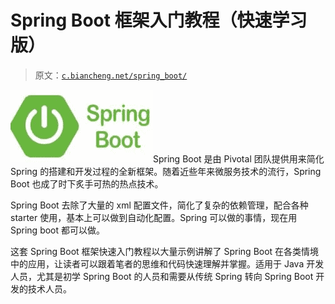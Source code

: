 # Spring Boot 框架入门教程（快速学习版）

> 原文：[`c.biancheng.net/spring_boot/`](http://c.biancheng.net/spring_boot/)

![Spring Boot 教程（从入门到精通）](img/c9d2e48587b31cc1d0aacfd1e0aef858.png)Spring Boot 是由 Pivotal 团队提供用来简化 Spring 的搭建和开发过程的全新框架。随着近些年来微服务技术的流行，Spring Boot 也成了时下炙手可热的热点技术。

Spring Boot 去除了大量的 xml 配置文件，简化了复杂的依赖管理，配合各种 starter 使用，基本上可以做到自动化配置。Spring 可以做的事情，现在用 Spring boot 都可以做。

这套 Spring Boot 框架快速入门教程以大量示例讲解了 Spring Boot 在各类情境中的应用，让读者可以跟着笔者的思维和代码快速理解并掌握。适用于 Java 开发人员，尤其是初学 Spring Boot 的人员和需要从传统 Spring 转向 Spring Boot 开发的技术人员。